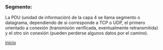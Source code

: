 ### Segmento:
La PDU (unidad de información) de la capa 4 se llama segmento o datagrama, dependiendo de si corresponde a TCP o UDP, el primero orientado a conexión (transmisión verificada, eventualmente retransmitida) y el otro sin conexión (pueden perderse algunos datos por el camino).

[inicio](README.md)

